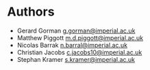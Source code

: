 # Authors

* Gerard Gorman <g.gorman@imperial.ac.uk>
* Matthew Piggott <m.d.piggott@imperial.ac.uk>
* Nicolas Barrak <n.barral@imperial.ac.uk>
* Christian Jacobs <c.jacobs10@imperial.ac.uk>
* Stephan Kramer <s.kramer@imperial.ac.uk>
